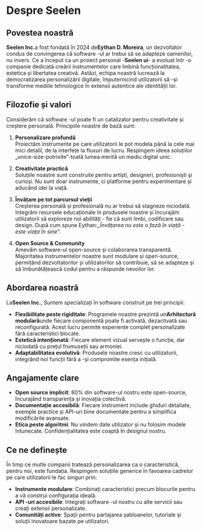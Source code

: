 # Despre Seelen

## Povestea noastră

**Seelen Inc.**&#x61; fost fondată în 2024 de**Eythan D. Moreira**, un dezvoltator condus de convingerea că software -ul ar trebui să se adapteze oamenilor, nu invers. Ce a început ca un proiect personal -**Seelen ui**- a evoluat într -o companie dedicată creării instrumentelor care îmbină funcționalitatea, estetica și libertatea creativă. Astăzi, echipa noastră lucrează la democratizarea personalizării digitale, împuternicind utilizatorii să -și transforme mediile tehnologice în extensii autentice ale identității lor.

## Filozofie și valori

Considerăm că software -ul poate fi un catalizator pentru creativitate și creștere personală. Principiile noastre de bază sunt:

1. **Personalizare profundă**\
   Proiectăm instrumente pe care utilizatorii le pot modela până la cele mai mici detalii, de la interfețe la fluxuri de lucru. Respingem ideea soluțiilor „unice-size-potrivite”-toată lumea merită un mediu digital unic.

2. **Creativitate practică**\
   Soluțiile noastre sunt construite pentru artiști, designeri, profesioniști și curioși. Nu sunt doar instrumente, ci platforme pentru experimentare și aducând idei la viață.

3. **Învățare pe tot parcursul vieții**\
   Creșterea personală și profesională nu ar trebui să stagneze niciodată. Integrăm resursele educaționale în produsele noastre și încurajăm utilizatorii să exploreze noi abilități - fie că sunt limbi, codificare sau design. După cum spune Eythan:*„Învățarea nu este o fază în viață - este viața în sine”.*

4. **Open Source & Community**\
   Amevăm software-ul open-source și colaborarea transparentă. Majoritatea instrumentelor noastre sunt modulare și open-source, permițând dezvoltatorilor și utilizatorilor să contribuie, să se adapteze și să îmbunătățească codul pentru a răspunde nevoilor lor.

## Abordarea noastră

La**Seelen Inc.**, Suntem specializați în software construit pe trei principii:

* **Flexibilitate peste rigiditate**: Programele noastre prezintă un**Arhitectură modulară**unde fiecare componentă poate fi activată, dezactivată sau reconfigurată. Acest lucru permite experiențe complet personalizate fără caracteristici blocate.
* **Estetică intenționată**: Fiecare element vizual servește o funcție, dar niciodată cu prețul frumuseții sau armoniei.
* **Adaptabilitatea evolutivă**: Produsele noastre cresc cu utilizatorii, integrând noi funcții fără a -și compromite esența inițială.

## Angajamente clare

* **Open source implicit**: 80% din software-ul nostru este open-source, încurajând transparența și inovația colectivă.
* **Documentație accesibilă**: Fiecare instrument include ghiduri detaliate, exemple practice și API-uri bine documentate pentru a simplifica modificările avansate.
* **Etica peste algoritmi**: Nu vindem date utilizator și nu folosim modele întunecate. Confidențialitatea este coaptă în designul nostru.

## Ce ne definește

În timp ce multe companii tratează personalizarea ca o caracteristică, pentru noi, este fundația. Respingem soluțiile generice în favoarea cadrelor pe care utilizatorii le fac singuri prin:

* **Instrumente modulare**: Combinați caracteristici precum blocurile pentru a vă construi configurația ideală.
* **API -uri accesibile**: Integrați software -ul nostru cu alte servicii sau creați extensii personalizate.
* **Comunități active**: Spații pentru partajarea șabloanelor, tutoriale și soluții inovatoare bazate pe utilizatori.
